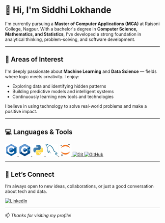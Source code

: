 # 👋 Hi, I'm Siddhi Lokhande

I'm currently pursuing a **Master of Computer Applications (MCA)** at Raisoni College, Nagpur. With a bachelor's degree in **Computer Science, Mathematics, and Statistics**, I’ve developed a strong foundation in analytical thinking, problem-solving, and software development.

---

## 🎯 Areas of Interest

I'm deeply passionate about **Machine Learning** and **Data Science** — fields where logic meets creativity. I enjoy:

- Exploring data and identifying hidden patterns
- Building predictive models and intelligent systems
- Continuously learning new tools and technologies

I believe in using technology to solve real-world problems and make a positive impact.

---

## 💻 Languages & Tools

<p align="left">
  <a href="https://www.cprogramming.com/" target="_blank" rel="noreferrer">
    <img src="https://raw.githubusercontent.com/devicons/devicon/master/icons/c/c-original.svg" alt="C" width="40" height="40"/>
  </a>
  <a href="https://www.w3schools.com/cpp/" target="_blank" rel="noreferrer">
    <img src="https://raw.githubusercontent.com/devicons/devicon/master/icons/cplusplus/cplusplus-original.svg" alt="C++" width="40" height="40"/>
  </a>
  <a href="https://www.python.org" target="_blank" rel="noreferrer">
    <img src="https://raw.githubusercontent.com/devicons/devicon/master/icons/python/python-original.svg" alt="Python" width="40" height="40"/>
  </a>
  <a href="https://www.mysql.com/" target="_blank" rel="noreferrer">
    <img src="https://raw.githubusercontent.com/devicons/devicon/master/icons/mysql/mysql-original.svg" alt="MySQL" width="40" height="40"/>
  </a>
  <a href="https://jupyter.org/" target="_blank" rel="noreferrer">
    <img src="https://raw.githubusercontent.com/devicons/devicon/master/icons/jupyter/jupyter-original.svg" alt="Jupyter" width="40" height="40"/>
  </a>
  <a href="https://git-scm.com/" target="_blank" rel="noreferrer">
    <img src="https://www.vectorlogo.zone/logos/git-scm/git-scm-icon.svg" alt="Git" width="40" height="40"/>
  </a>
  <a href="https://github.com/" target="_blank" rel="noreferrer">
    <img src="https://cdn.jsdelivr.net/gh/devicons/devicon/icons/github/github-original.svg" alt="GitHub" width="40" height="40"/>
  </a>
</p>

---

## 💬 Let’s Connect

I’m always open to new ideas, collaborations, or just a good conversation about tech and data.

[![LinkedIn](https://img.shields.io/badge/LinkedIn-blue?logo=linkedin&style=for-the-badge)](https://www.linkedin.com/in/siddhi-lokhande-1546ba30b/)

---

📫 _Thanks for visiting my profile!_
